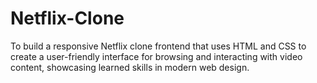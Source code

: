 # Netflix-Clone
To build a responsive Netflix clone frontend that uses HTML and CSS to create a user-friendly interface for browsing and interacting with video content, showcasing learned skills in modern web design.
